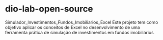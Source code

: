 # dio-lab-open-source
Simulador_Investimentos_Fundos_Imobiliarios_Excel
Este projeto tem como objetivo aplicar os conceitos de Excel no desenvolvimento de uma ferramenta prática de simulação de investimentos em fundos imobiliários
